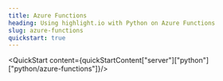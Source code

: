 ```yaml
---
title: Azure Functions
heading: Using highlight.io with Python on Azure Functions
slug: azure-functions
quickstart: true
---
```


<QuickStart content={quickStartContent["server"]["python"]["python/azure-functions"]}/>
